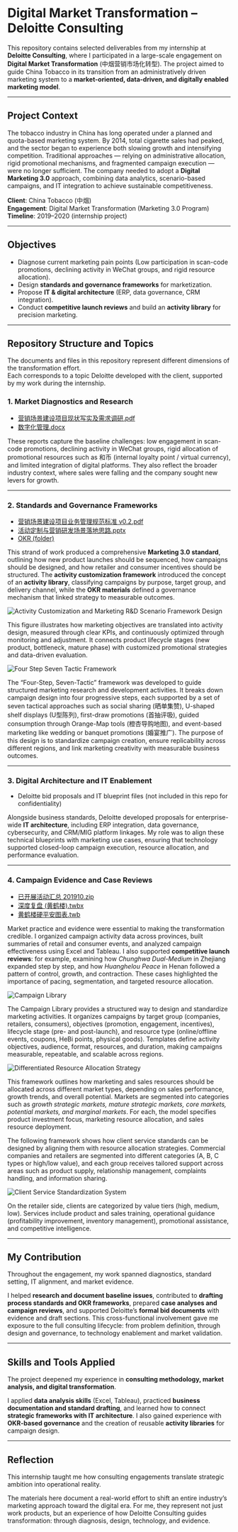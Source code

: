 # Digital Market Transformation – Deloitte Consulting

This repository contains selected deliverables from my internship at **Deloitte Consulting**, 
where I participated in a large-scale engagement on **Digital Market Transformation** 
(中烟营销市场化转型). The project aimed to guide China Tobacco in its transition from 
an administratively driven marketing system to a **market-oriented, data-driven, and 
digitally enabled marketing model**.

---

## Project Context

The tobacco industry in China has long operated under a planned and quota-based marketing 
system. By 2014, total cigarette sales had peaked, and the sector began to experience both 
slowing growth and intensifying competition. Traditional approaches — relying on administrative 
allocation, rigid promotional mechanisms, and fragmented campaign execution — were no longer 
sufficient. The company needed to adopt a **Digital Marketing 3.0** approach, combining data 
analytics, scenario-based campaigns, and IT integration to achieve sustainable competitiveness.  

**Client**: China Tobacco (中烟)  
**Engagement**: Digital Market Transformation (Marketing 3.0 Program)  
**Timeline**: 2019–2020 (internship project)  

---

## Objectives
- Diagnose current marketing pain points (Low participation in scan-code promotions, declining activity in WeChat groups, and rigid resource allocation).  
- Design **standards and governance frameworks** for marketization.  
- Propose **IT & digital architecture** (ERP, data governance, CRM integration).  
- Conduct **competitive launch reviews** and build an **activity library** for precision marketing.  

---

## Repository Structure and Topics

The documents and files in this repository represent different dimensions of the transformation effort.  
Each corresponds to a topic Deloitte developed with the client, supported by my work during the internship.  

### 1. Market Diagnostics and Research  
- [营销场景建设项目现状写实及需求调研.pdf](./营销场景建设项目现状写实及需求调研.pdf)  
- [数字化管理.docx](./数字化管理.docx) 

These reports capture the baseline challenges: low engagement in scan-code promotions, declining 
activity in WeChat groups, rigid allocation of promotional resources such as 和币 (internal loyalty point / virtual currency), and limited 
integration of digital platforms. They also reflect the broader industry context, where sales were 
falling and the company sought new levers for growth.  

---

### 2. Standards and Governance Frameworks  
- [营销场景建设项目业务管理规范标准 v0.2.pdf](./营销场景建设项目业务管理规范标准v0.2.pdf)  
- [活动定制与营销研发场景落地思路.pptx](./活动定制与营销研发场景落地思路.pptx)  
- [OKR (folder)](./OKR) 

This strand of work produced a comprehensive **Marketing 3.0 standard**, outlining how new product 
launches should be sequenced, how campaigns should be designed, and how retailer and consumer 
incentives should be structured. The **activity customization framework** introduced the concept of 
an **activity library**, classifying campaigns by purpose, target group, and delivery channel, while 
the **OKR materials** defined a governance mechanism that linked strategy to measurable outcomes.  

![Activity Customization and Marketing R&D Scenario Framework Design](./Activity_Customization_and_Marketing_R&D_Scenario_Framework_Design.png)

This figure illustrates how marketing objectives are translated into activity design, 
measured through clear KPIs, and continuously optimized through monitoring and adjustment. 
It connects product lifecycle stages (new product, bottleneck, mature phase) with 
customized promotional strategies and data-driven evaluation.

![Four Step Seven Tactic Framework](./Four_Step_Seven_Tactic_Framewor.png)

The “Four-Step, Seven-Tactic” framework was developed to guide structured marketing 
research and development activities. It breaks down campaign design into four 
progressive steps, each supported by a set of seven tactical approaches such as 
social sharing (晒单集赞), U-shaped shelf displays (U型陈列), first-draw promotions 
(首抽评吸), guided consumption through Orange-Map tools (橙杏导购地图), and 
event-based marketing like wedding or banquet promotions (婚宴推广). The purpose of 
this design is to standardize campaign creation, ensure replicability across different 
regions, and link marketing creativity with measurable business outcomes.

---

### 3. Digital Architecture and IT Enablement  
- Deloitte bid proposals and IT blueprint files (not included in this repo for confidentiality)  

Alongside business standards, Deloitte developed proposals for enterprise-wide **IT architecture**, 
including ERP integration, data governance, cybersecurity, and CRM/MIG platform linkages. My role 
was to align these technical blueprints with marketing use cases, ensuring that technology supported 
closed-loop campaign execution, resource allocation, and performance evaluation.  

---

### 4. Campaign Evidence and Case Reviews  
- [已开展活动汇总 201910.zip](./已开展活动汇总201910.zip)  
- [深度复盘 (黄鹤楼).twbx](./深度复盘(黄鹤楼).twbx)  
- [黄鹤楼硬平安图表.twb](./黄鹤楼硬平安图表.twb) 

Market practice and evidence were essential to making the transformation credible. I organized campaign 
activity data across provinces, built summaries of retail and consumer events, and analyzed campaign 
effectiveness using Excel and Tableau. I also supported **competitive launch reviews**: for example, 
examining how *Chunghwa Dual-Medium* in Zhejiang expanded step by step, and how *Huanghelou Peace* 
in Henan followed a pattern of control, growth, and contraction. These cases highlighted the importance 
of pacing, segmentation, and targeted resource allocation.  

![Campaign Library](./Campaign%20Library.png)

The Campaign Library provides a structured way to design and standardize marketing activities. 
It organizes campaigns by target group (companies, retailers, consumers), objectives (promotion, 
engagement, incentives), lifecycle stage (pre- and post-launch), and resource type (online/offline 
events, coupons, HeBi points, physical goods). Templates define activity objectives, audience, 
format, resources, and duration, making campaigns measurable, repeatable, and scalable across regions.  

![Differentiated Resource Allocation Strategy](./Differentiated_Resource_Allocation.png)

This framework outlines how marketing and sales resources should be allocated across 
different market types, depending on sales performance, growth trends, and overall potential. Markets are segmented into categories such as *growth strategic markets, mature strategic markets, 
core markets, potential markets, and marginal markets*. For each, the model specifies 
product investment focus, marketing resource allocation, and sales resource deployment.  

The following framework shows how client service standards can be designed by aligning them with 
resource allocation strategies. Commercial companies and retailers are segmented into 
different categories (A, B, C types or high/low value), and each group receives tailored 
support across areas such as product supply, relationship management, complaints handling, 
and information sharing. 

![Client Service Standardization System](./Client_Service_Standardization_System.png)

On the retailer side, clients are categorized by value tiers (high, medium, low). Services 
include product and sales training, operational guidance (profitability improvement, 
inventory management), promotional assistance, and competitive intelligence. 

---

## My Contribution

Throughout the engagement, my work spanned diagnostics, standard setting, IT alignment, and market evidence.  

I helped **research and document baseline issues**, contributed to **drafting process standards and OKR frameworks**, 
prepared **case analyses and campaign reviews**, and supported Deloitte’s **formal bid documents** with evidence 
and draft sections. This cross-functional involvement gave me exposure to the full consulting lifecycle: 
from problem definition, through design and governance, to technology enablement and market validation.  

---

## Skills and Tools Applied

The project deepened my experience in **consulting methodology, market analysis, and digital transformation**.  

I applied **data analysis skills** (Excel, Tableau), practiced **business documentation and standard drafting**, 
and learned how to connect **strategic frameworks with IT architecture**. I also gained experience with 
**OKR-based governance** and the creation of reusable **activity libraries** for campaign design.  

---

## Reflection

This internship taught me how consulting engagements translate strategic ambition into operational reality.

The materials here document a real-world effort to shift an entire industry’s marketing approach toward the 
digital era. For me, they represent not just work products, but an experience of how Deloitte Consulting 
guides transformation: through diagnosis, design, technology, and evidence.  
